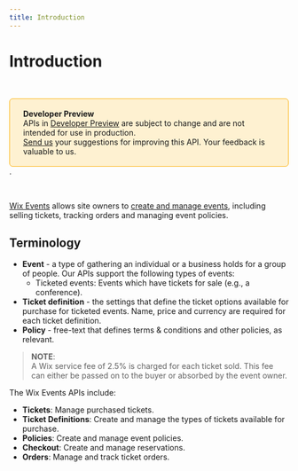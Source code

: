 ```yaml
---
title: Introduction
---
```

# Introduction

&nbsp;
<div style="background-color: #FEF1D1; padding: 18px 24px; border-radius: 6px; border: 1px solid #FDB10C; box-sizing: border-box; display: inline-block">
    <b>Developer Preview</b>
    <br/>
    <span>APIs in <a href="https://www.wix.com/velo/reference/api-overview/developer-preview">Developer Preview</a> are subject to change and are not intended for use in production.<br/><a href="mailto:velo-preview-feedback@wix.com">Send us</a> your suggestions for improving this API. Your feedback is valuable to us.</span>
</div> . 

&nbsp;

<!--
>**Note**: These modules are [universal](/api-overview/api-versions#universal-modules). Functions in these modules can run on both the backend and frontend, unless specified otherwise.
-->

[Wix Events](https://support.wix.com/en/article/about-wix-events) allows site owners to [create and manage events](https://www.wix.com/velo/reference/wix-events-backend/wixevents), including selling tickets, tracking orders and managing event policies.

## Terminology
- **Event** - a type of gathering an individual or a business holds for a group of people. Our APIs support the following types of events:
  - Ticketed events: Events which have tickets for sale (e.g., a conference).
- **Ticket definition** - the settings that define the ticket options available for purchase for ticketed events. Name, price and currency are required for each ticket definition.
- **Policy** - free-text that defines terms & conditions and other policies, as relevant.

> **NOTE**:  
A Wix service fee of 2.5% is charged for each ticket sold. This fee can either be passed on to the buyer or absorbed by the event owner.

The Wix Events APIs include:  
- **Tickets**: Manage purchased tickets.   
- **Ticket Definitions**: Create and manage the types of tickets available for purchase.  
- **Policies**: Create and manage event policies.  
- **Checkout**: Create and manage reservations. 
- **Orders**: Manage and track ticket orders.  

